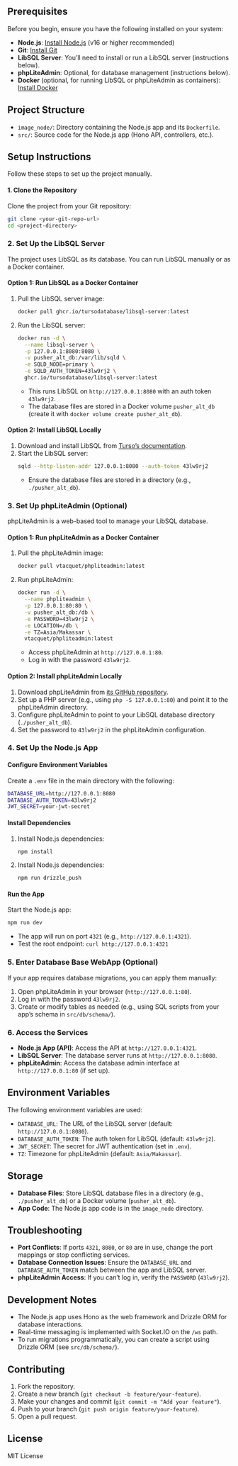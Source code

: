 
## Prerequisites

Before you begin, ensure you have the following installed on your system:

- **Node.js**: [Install Node.js](https://nodejs.org/en/download/) (v16 or higher recommended)
- **Git**: [Install Git](https://git-scm.com/book/en/v2/Getting-Started-Installing-Git)
- **LibSQL Server**: You’ll need to install or run a LibSQL server (instructions below).
- **phpLiteAdmin**: Optional, for database management (instructions below).
- **Docker** (optional, for running LibSQL or phpLiteAdmin as containers): [Install Docker](https://docs.docker.com/get-docker/)

## Project Structure

- `image_node/`: Directory containing the Node.js app and its `Dockerfile`.
- `src/`: Source code for the Node.js app (Hono API, controllers, etc.).

## Setup Instructions

Follow these steps to set up the project manually.

#### 1. Clone the Repository

Clone the project from your Git repository:

```bash
git clone <your-git-repo-url>
cd <project-directory>
```

### 2. Set Up the LibSQL Server

The project uses LibSQL as its database. You can run LibSQL manually or as a Docker container.

#### Option 1: Run LibSQL as a Docker Container
1. Pull the LibSQL server image:
   ```bash
   docker pull ghcr.io/tursodatabase/libsql-server:latest
   ```
2. Run the LibSQL server:
   ```bash
   docker run -d \
     --name libsql-server \
     -p 127.0.0.1:8080:8080 \
     -v pusher_alt_db:/var/lib/sqld \
     -e SQLD_NODE=primary \
     -e SQLD_AUTH_TOKEN=43lw9rj2 \
     ghcr.io/tursodatabase/libsql-server:latest
   ```
   - This runs LibSQL on `http://127.0.0.1:8080` with an auth token `43lw9rj2`.
   - The database files are stored in a Docker volume `pusher_alt_db` (create it with `docker volume create pusher_alt_db`).

#### Option 2: Install LibSQL Locally
1. Download and install LibSQL from [Turso’s documentation](https://docs.turso.tech/libsql/installation).
2. Start the LibSQL server:
   ```bash
   sqld --http-listen-addr 127.0.0.1:8080 --auth-token 43lw9rj2
   ```
   - Ensure the database files are stored in a directory (e.g., `./pusher_alt_db`).

### 3. Set Up phpLiteAdmin (Optional)

phpLiteAdmin is a web-based tool to manage your LibSQL database.

#### Option 1: Run phpLiteAdmin as a Docker Container
1. Pull the phpLiteAdmin image:
   ```bash
   docker pull vtacquet/phpliteadmin:latest
   ```
2. Run phpLiteAdmin:
   ```bash
   docker run -d \
     --name phpliteadmin \
     -p 127.0.0.1:80:80 \
     -v pusher_alt_db:/db \
     -e PASSWORD=43lw9rj2 \
     -e LOCATION=/db \
     -e TZ=Asia/Makassar \
     vtacquet/phpliteadmin:latest
   ```
   - Access phpLiteAdmin at `http://127.0.0.1:80`.
   - Log in with the password `43lw9rj2`.

#### Option 2: Install phpLiteAdmin Locally
1. Download phpLiteAdmin from [its GitHub repository](https://github.com/phpLiteAdmin/phpLiteAdmin).
2. Set up a PHP server (e.g., using `php -S 127.0.0.1:80`) and point it to the phpLiteAdmin directory.
3. Configure phpLiteAdmin to point to your LibSQL database directory (`./pusher_alt_db`).
4. Set the password to `43lw9rj2` in the phpLiteAdmin configuration.

### 4. Set Up the Node.js App

#### Configure Environment Variables
Create a `.env` file in the main directory with the following:
```bash
DATABASE_URL=http://127.0.0.1:8080
DATABASE_AUTH_TOKEN=43lw9rj2
JWT_SECRET=your-jwt-secret
```

#### Install Dependencies
1. Install Node.js dependencies:
   ```bash
   npm install
   ```
2. Install Node.js dependencies:
   ```bash
   npm run drizzle_push
   ```

#### Run the App
Start the Node.js app:
```bash
npm run dev
```
- The app will run on port `4321` (e.g., `http://127.0.0.1:4321`).
- Test the root endpoint: `curl http://127.0.0.1:4321`

### 5. Enter Database Base WebApp (Optional)

If your app requires database migrations, you can apply them manually:
1. Open phpLiteAdmin in your browser (`http://127.0.0.1:80`).
2. Log in with the password `43lw9rj2`.
3. Create or modify tables as needed (e.g., using SQL scripts from your app’s schema in `src/db/schema/`).

### 6. Access the Services

- **Node.js App (API)**: Access the API at `http://127.0.0.1:4321`.
- **LibSQL Server**: The database server runs at `http://127.0.0.1:8080`.
- **phpLiteAdmin**: Access the database admin interface at `http://127.0.0.1:80` (if set up).

## Environment Variables

The following environment variables are used:

- `DATABASE_URL`: The URL of the LibSQL server (default: `http://127.0.0.1:8080`).
- `DATABASE_AUTH_TOKEN`: The auth token for LibSQL (default: `43lw9rj2`).
- `JWT_SECRET`: The secret for JWT authentication (set in `.env`).
- `TZ`: Timezone for phpLiteAdmin (default: `Asia/Makassar`).

## Storage

- **Database Files**: Store LibSQL database files in a directory (e.g., `./pusher_alt_db`) or a Docker volume (`pusher_alt_db`).
- **App Code**: The Node.js app code is in the `image_node` directory.

## Troubleshooting

- **Port Conflicts**: If ports `4321`, `8080`, or `80` are in use, change the port mappings or stop conflicting services.
- **Database Connection Issues**: Ensure the `DATABASE_URL` and `DATABASE_AUTH_TOKEN` match between the app and LibSQL server.
- **phpLiteAdmin Access**: If you can’t log in, verify the `PASSWORD` (`43lw9rj2`).

## Development Notes

- The Node.js app uses Hono as the web framework and Drizzle ORM for database interactions.
- Real-time messaging is implemented with Socket.IO on the `/ws` path.
- To run migrations programmatically, you can create a script using Drizzle ORM (see `src/db/schema/`).

## Contributing

1. Fork the repository.
2. Create a new branch (`git checkout -b feature/your-feature`).
3. Make your changes and commit (`git commit -m "Add your feature"`).
4. Push to your branch (`git push origin feature/your-feature`).
5. Open a pull request.

## License

MIT License